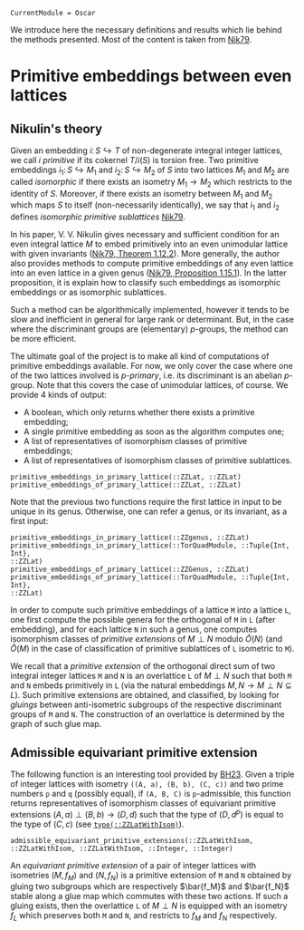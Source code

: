 ```@meta
CurrentModule = Oscar
```

We introduce here the necessary definitions and results which lie behind the
methods presented. Most of the content is taken from [Nik79](@cite).

# Primitive embeddings between even lattices

## Nikulin's theory

Given an embedding $i\colon S\hookrightarrow T$ of non-degenerate integral
integer lattices, we call $i$ *primitive* if its cokernel $T/i(S)$ is torsion
free. Two primitive embeddings $i_1\colon S\hookrightarrow M_1$ and
$i_2\colon S \hookrightarrow M_2$ of $S$ into two lattices $M_1$ and $M_2$ are
called *isomorphic* if there exists an isometry $M_1 \to M_2$ which restricts to
the identity of $S$. Moreover, if there exists an isometry between $M_1$ and
$M_2$ which maps $S$ to itself (non-necessarily identically), we say that $i_1$
and $i_2$ defines *isomorphic primitive sublattices* [Nik79](@cite).

In his paper, V. V. Nikulin gives necessary and sufficient condition for an even
integral lattice $M$ to embed primitively into an even unimodular lattice with
given invariants ([Nik79, Theorem 1.12.2](@cite)). More generally, the author also
provides methods to compute primitive embeddings of any even lattice into an even
lattice in a given genus ([Nik79, Proposition 1.15.1](@cite)). In the latter
proposition, it is explain how to classify such embeddings as isomorphic
embeddings or as isomorphic sublattices.

Such a method can be algorithmically implemented, however it tends to be slow
and inefficient in general for large rank or determinant. But, in the case
where the discriminant groups are (elementary) $p$-groups, the method can be
more efficient.

The ultimate goal of the project is to make all kind of computations of
primitive embeddings available. For now, we only cover the case where one of
the two lattices involved is *$p$-primary*, i.e. its discriminant is an abelian
$p$-group. Note that this covers the case of unimodular lattices, of course.
We provide 4 kinds of output:
* A boolean, which only returns whether there exists a primitive embedding;
* A single primitive embedding as soon as the algorithm computes one;
* A list of representatives of isomorphism classes of primitive embeddings;
* A list of representatives of isomorphism classes of primitive sublattices.

```@docs
primitive_embeddings_in_primary_lattice(::ZZLat, ::ZZLat)
primitive_embeddings_of_primary_lattice(::ZZLat, ::ZZLat)
```

Note that the previous two functions require the first lattice in input to be
unique in its genus. Otherwise, one can refer a genus, or its invariant, as a
first input:

```@docs
primitive_embeddings_in_primary_lattice(::ZZgenus, ::ZZLat)
primitive_embeddings_in_primary_lattice(::TorQuadModule, ::Tuple{Int, Int},
::ZZLat)
primitive_embeddings_of_primary_lattice(::ZZGenus, ::ZZLat)
primitive_embeddings_of_primary_lattice(::TorQuadModule, ::Tuple{Int, Int},
::ZZLat)
```

In order to compute such primitive embeddings of a lattice `M` into a lattice
`L`, one first compute the possible genera for the orthogonal of `M` in `L`
(after embedding), and for each lattice `N` in such a genus, one computes
isomorphism classes of *primitive extensions* of $M \perp N$ modulo $\bar{O}(N)$
(and $\bar{O}(M)$ in the case of classification of primitive sublattices of `L`
isometric to `M`).

We recall that a *primitive extension* of the orthogonal direct sum of two
integral integer lattices `M` and `N` is an overlattice `L` of $M\perp N$ such
that both `M` and `N` embeds primitively in `L` (via the natural embeddings
$M,N \to M\perp N\subseteq L$). Such primitive extensions are obtained, and
classified, by looking for *gluings* between anti-isometric subgroups of the
respective discriminant groups of `M` and `N`. The construction of an
overlattice is determined by the graph of such glue map. 

## Admissible equivariant primitive extension

The following function is an interesting tool provided by [BH23](2cite). Given
a triple of integer lattices with isometry `((A, a), (B, b), (C, c))` and two prime
numbers `p` and `q` (possibly equal), if `(A, B, C)` is `p`-admissible, this
function returns representatives of isomorphism classes of equivariant primitive
extensions $(A, a)\perp (B, b)\to (D, d)$ such that the type of $(D, d^p)$ is
equal to the type of $(C, c)$ (see [`type(::ZZLatWithIsom)`](@ref)).

```@docs
admissible_equivariant_primitive_extensions(::ZZLatWithIsom, ::ZZLatWithIsom, ::ZZLatWithIsom, ::Integer, ::Integer)
```

An *equivariant primitive extension* of a pair of integer lattices with
isometries $(M, f_M)$ and $(N, f_N)$ is a primitive extension of `M` and `N`
obtained by gluing two subgroups which are respectively $\bar{f_M}$ and
$\bar{f_N}$ stable along a glue map which commutes with these two actions. If
such a gluing exists, then the overlattice `L` of $M\perp N$ is equipped with
an isometry $f_L$ which preserves both `M` and `N`, and restricts to $f_M$ and
$f_N$ respectively.
